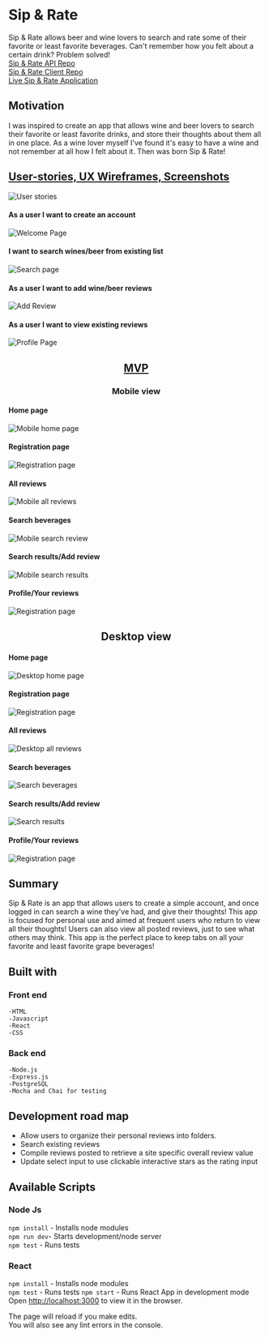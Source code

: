 # Sip & Rate
Sip & Rate allows beer and wine lovers to search and rate some of their favorite or least favorite beverages. Can't remember how you felt about a certain drink? Problem solved! <br>
<a href="https://github.com/bahitssara/sip-and-rate-api/" target="_blank">Sip & Rate API Repo</a><br>
<a href="https://github.com/bahitssara/Sip-and-Rate" target="_blank">Sip & Rate Client Repo</a><br>
<a href="https://sip-and-rate.saraamayberry.now.sh/" target="_blank">Live Sip & Rate Application</a>

## Motivation
I was inspired to create an app that allows wine and beer lovers to search their favorite or least favorite drinks, and store their thoughts about them all in one place. As a wine lover myself I've found it's easy to have a wine and not remember at all how I felt about it. Then was born Sip & Rate!

## <u>User-stories, UX Wireframes, Screenshots</u>
![User stories](images/README/User-stories.png)

#### As a user I want to create an account
![Welcome Page](images/README/welcome-page.png)
#### I want to search wines/beer from existing list
![Search page](images/README/search-page.png)
#### As a user I want to add wine/beer reviews
![Add Review](images/README/add-review.png)
#### As a user I want to view existing reviews
![Profile Page](images/README/profile-page.png)

## <center><u>MVP</u></center>
### <center>Mobile view</center>
#### Home page
![Mobile home page](images/README/mobile-home-page.png)
#### Registration page
![Registration page](images/README/mobile-registration.png)
#### All reviews
![Mobile all reviews](images/README/mobile-all-reviews.png)
#### Search beverages
![Mobile search review](images/README/mobile-search-review.png)
#### Search results/Add review
![Mobile search results](images/README/mobile-search-results.png)
#### Profile/Your reviews
![Registration page](images/README/mobile-profile.png)

## <Center>Desktop view</center>
#### Home page
![Desktop home page](images/README/desktop-home-page.png)
#### Registration page
![Registration page](images/README/desktop-registration.png)
#### All reviews
![Desktop all reviews](images/README/desktop-all-reviews.png)
#### Search beverages
![Search beverages](images/README/desktop-search-page.png)
#### Search results/Add review
![Search results](images/README/desktop-search-results.png)
#### Profile/Your reviews
![Registration page](images/README/desktop-profile.png)
## Summary
Sip & Rate is an app that allows users to create a simple account, and once logged in can search a wine they've had, and give their thoughts! This app is focused for personal use and aimed at frequent users who return to view all their thoughts! Users can also view all posted reviews, just to see what others may think. This app is the perfect place to keep tabs on all your favorite and least favorite grape beverages!

## Built with
  ### Front end
    -HTML
    -Javascript
    -React
    -CSS

  ### Back end
    -Node.js
    -Express.js
    -PostgreSQL
    -Mocha and Chai for testing

## Development road map
  * Allow users to organize their personal reviews into folders.
  * Search existing reviews
  * Compile reviews posted to retrieve a site specific overall review value
  * Update select input to use clickable interactive stars as the rating input

## Available Scripts

### Node Js
  ```npm install``` - Installs node modules<br>
  ```npm run dev```- Starts development/node server<br>
  ```npm test``` - Runs tests

### React
  ```npm install``` - Installs node modules<br>
  ```npm test``` - Runs tests
  ```npm start``` - Runs React App in development mode<br>
  Open [http://localhost:3000](http://localhost:3000) to view it in the browser.<br>


The page will reload if you make edits.<br>
You will also see any lint errors in the console.
